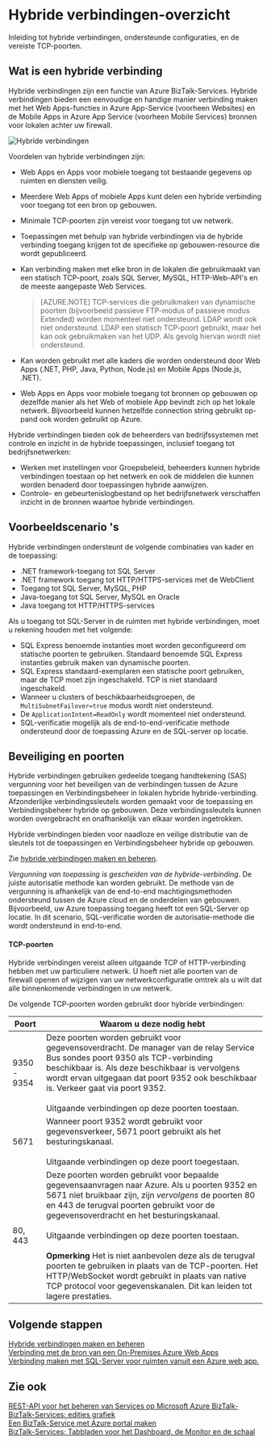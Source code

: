 <properties
    pageTitle="Hybride verbindingen-overzicht | Microsoft Azure"
    description="Meer informatie over hybride verbindingen, beveiliging, TCP-poorten en ondersteunde configuraties. MAB, WABS."
    services="biztalk-services"
    documentationCenter=""
    authors="MandiOhlinger"
    manager="erikre"
    editor=""/>

<tags
    ms.service="biztalk-services"
    ms.workload="integration"
    ms.tgt_pltfrm="na"
    ms.devlang="na"
    ms.topic="get-started-article"
    ms.date="10/18/2016"
    ms.author="ccompy"/>


# <a name="hybrid-connections-overview"></a>Hybride verbindingen-overzicht
Inleiding tot hybride verbindingen, ondersteunde configuraties, en de vereiste TCP-poorten.


## <a name="what-is-a-hybrid-connection"></a>Wat is een hybride verbinding

Hybride verbindingen zijn een functie van Azure BizTalk-Services. Hybride verbindingen bieden een eenvoudige en handige manier verbinding maken met het Web Apps-functies in Azure App-Service (voorheen Websites) en de Mobile Apps in Azure App Service (voorheen Mobile Services) bronnen voor lokalen achter uw firewall.

![Hybride verbindingen][HCImage]

Voordelen van hybride verbindingen zijn:

- Web Apps en Apps voor mobiele toegang tot bestaande gegevens op ruimten en diensten veilig.
- Meerdere Web Apps of mobiele Apps kunt delen een hybride verbinding voor toegang tot een bron op gebouwen.
- Minimale TCP-poorten zijn vereist voor toegang tot uw netwerk.
- Toepassingen met behulp van hybride verbindingen via de hybride verbinding toegang krijgen tot de specifieke op gebouwen-resource die wordt gepubliceerd.
- Kan verbinding maken met elke bron in de lokalen die gebruikmaakt van een statisch TCP-poort, zoals SQL Server, MySQL, HTTP-Web-API's en de meeste aangepaste Web Services.

    > [AZURE.NOTE] TCP-services die gebruikmaken van dynamische poorten (bijvoorbeeld passieve FTP-modus of passieve modus Extended) worden momenteel niet ondersteund. LDAP wordt ook niet ondersteund. LDAP een statisch TCP-poort gebruikt, maar het kan ook gebruikmaken van het UDP. Als gevolg hiervan wordt niet ondersteund.

- Kan worden gebruikt met alle kaders die worden ondersteund door Web Apps (.NET, PHP, Java, Python, Node.js) en Mobile Apps (Node.js, .NET).
- Web Apps en Apps voor mobiele toegang tot bronnen op gebouwen op dezelfde manier als het Web of mobiele App bevindt zich op het lokale netwerk. Bijvoorbeeld kunnen hetzelfde connection string gebruikt op-pand ook worden gebruikt op Azure.


Hybride verbindingen bieden ook de beheerders van bedrijfssystemen met controle en inzicht in de hybride toepassingen, inclusief toegang tot bedrijfsnetwerken:

- Werken met instellingen voor Groepsbeleid, beheerders kunnen hybride verbindingen toestaan op het netwerk en ook de middelen die kunnen worden benaderd door toepassingen hybride aanwijzen.
- Controle- en gebeurtenislogbestand op het bedrijfsnetwerk verschaffen inzicht in de bronnen waartoe hybride verbindingen.


## <a name="example-scenarios"></a>Voorbeeldscenario 's

Hybride verbindingen ondersteunt de volgende combinaties van kader en de toepassing:

- .NET framework-toegang tot SQL Server
- .NET framework toegang tot HTTP/HTTPS-services met de WebClient
- Toegang tot SQL Server, MySQL, PHP
- Java-toegang tot SQL Server, MySQL en Oracle
- Java toegang tot HTTP/HTTPS-services

Als u toegang tot SQL-Server in de ruimten met hybride verbindingen, moet u rekening houden met het volgende:

- SQL Express benoemde instanties moet worden geconfigureerd om statische poorten te gebruiken. Standaard benoemde SQL Express instanties gebruik maken van dynamische poorten.
- SQL Express standaard-exemplaren een statische poort gebruiken, maar de TCP moet zijn ingeschakeld. TCP is niet standaard ingeschakeld.
- Wanneer u clusters of beschikbaarheidsgroepen, de `MultiSubnetFailover=true` modus wordt niet ondersteund.
- De `ApplicationIntent=ReadOnly` wordt momenteel niet ondersteund.
- SQL-verificatie mogelijk als de end-to-end-verificatie methode ondersteund door de toepassing Azure en de SQL-server op locatie.


## <a name="security-and-ports"></a>Beveiliging en poorten

Hybride verbindingen gebruiken gedeelde toegang handtekening (SAS) vergunning voor het beveiligen van de verbindingen tussen de Azure toepassingen en Verbindingsbeheer in lokalen hybride hybride-verbinding. Afzonderlijke verbindingssleutels worden gemaakt voor de toepassing en Verbindingsbeheer hybride op gebouwen. Deze verbindingssleutels kunnen worden overgebracht en onafhankelijk van elkaar worden ingetrokken.

Hybride verbindingen bieden voor naadloze en veilige distributie van de sleutels tot de toepassingen en Verbindingsbeheer hybride op gebouwen.

Zie [hybride verbindingen maken en beheren](integration-hybrid-connection-create-manage.md).

*Vergunning van toepassing is gescheiden van de hybride-verbinding*. De juiste autorisatie methode kan worden gebruikt. De methode van de vergunning is afhankelijk van de end-to-end machtigingsmethoden ondersteund tussen de Azure cloud en de onderdelen van gebouwen. Bijvoorbeeld, uw Azure toepassing toegang heeft tot een SQL-Server op locatie. In dit scenario, SQL-verificatie worden de autorisatie-methode die wordt ondersteund in end-to-end.

#### <a name="tcp-ports"></a>TCP-poorten
Hybride verbindingen vereist alleen uitgaande TCP of HTTP-verbinding hebben met uw particuliere netwerk. U hoeft niet alle poorten van de firewall openen of wijzigen van uw netwerkconfiguratie omtrek als u wilt dat alle binnenkomende verbindingen in uw netwerk.

De volgende TCP-poorten worden gebruikt door hybride verbindingen:

Poort | Waarom u deze nodig hebt
--- | ---
9350 - 9354 | Deze poorten worden gebruikt voor gegevensoverdracht. De manager van de relay Service Bus sondes poort 9350 als TCP-verbinding beschikbaar is. Als deze beschikbaar is vervolgens wordt ervan uitgegaan dat poort 9352 ook beschikbaar is. Verkeer gaat via poort 9352. <br/><br/>Uitgaande verbindingen op deze poorten toestaan.
5671 | Wanneer poort 9352 wordt gebruikt voor gegevensverkeer, 5671 poort gebruikt als het besturingskanaal. <br/><br/>Uitgaande verbindingen op deze poort toegestaan.
80, 443 | Deze poorten worden gebruikt voor bepaalde gegevensaanvragen naar Azure. Als u poorten 9352 en 5671 niet bruikbaar zijn, zijn *vervolgens* de poorten 80 en 443 de terugval poorten gebruikt voor de gegevensoverdracht en het besturingskanaal.<br/><br/>Uitgaande verbindingen op deze poorten toestaan. <br/><br/>**Opmerking** Het is niet aanbevolen deze als de terugval poorten te gebruiken in plaats van de TCP-poorten. Het HTTP/WebSocket wordt gebruikt in plaats van native TCP protocol voor gegevenskanalen. Dit kan leiden tot lagere prestaties.



## <a name="next-steps"></a>Volgende stappen

[Hybride verbindingen maken en beheren](integration-hybrid-connection-create-manage.md)<br/>
[Verbinding met de bron van een On-Premises Azure Web Apps](../app-service-web/web-sites-hybrid-connection-get-started.md)<br/>
[Verbinding maken met SQL-Server voor ruimten vanuit een Azure web app.](../app-service-web/web-sites-hybrid-connection-connect-on-premises-sql-server.md)<br/>


## <a name="see-also"></a>Zie ook

[REST-API voor het beheren van Services op Microsoft Azure BizTalk-](http://msdn.microsoft.com/library/azure/dn232347.aspx)
[BizTalk-Services: edities grafiek](biztalk-editions-feature-chart.md)<br/>
[Een BizTalk-Service met Azure portal maken](biztalk-provision-services.md)<br/>
[BizTalk-Services: Tabbladen voor het Dashboard, de Monitor en de schaal](biztalk-dashboard-monitor-scale-tabs.md)<br/>

[HCImage]: ./media/integration-hybrid-connection-overview/WABS_HybridConnectionImage.png
[HybridConnectionTab]: ./media/integration-hybrid-connection-overview/WABS_HybridConnectionTab.png
[HCOnPremSetup]: ./media/integration-hybrid-connection-overview/WABS_HybridConnectionOnPremSetup.png
[HCManageConnection]: ./media/integration-hybrid-connection-overview/WABS_HybridConnectionManageConn.png
